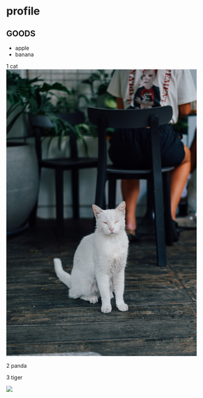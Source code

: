 # profile

## GOODS

* apple
* banana

1 cat
![my ant](DSC07276.jpg)

2 panda

3 tiger

![](https://upload.wikimedia.org/wikipedia/commons/4/41/Siberischer_tiger_de_edit02.jpg)
